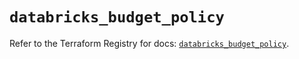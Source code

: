 # `databricks_budget_policy`

Refer to the Terraform Registry for docs: [`databricks_budget_policy`](https://registry.terraform.io/providers/databricks/databricks/1.92.0/docs/resources/budget_policy).
